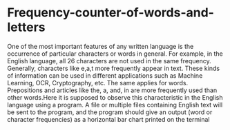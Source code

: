 # Frequency-counter-of-words-and-letters

One of the most important features of any written language is the occurrence of particular characters or words in general. For example, in the English language, all 26 characters are not used in the same frequency. Generally, characters like e,a,t more frequently appear in text. These kinds of information can be used in different applications such as Machine Learning, OCR, Cryptography, etc. The same applies for words. Prepositions and articles like the, a, and, in are more frequently used than other words.Here it is supposed to observe this characteristic in the English language using a program. A file or multiple files containing English text will be sent to the program, and the program should give an output (word or character frequencies) as a horizontal bar chart printed on the terminal
